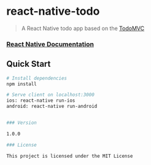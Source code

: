# react-native-todo

> A React Native todo app based on the [TodoMVC](http://todomvc.com/)


### [React Native Documentation](https://facebook.github.io/react-native/docs/getting-started)

## Quick Start

```bash
# Install dependencies
npm install

# Serve client on localhost:3000
ios: react-native run-ios
android: react-native run-android


### Version

1.0.0

### License

This project is licensed under the MIT License
